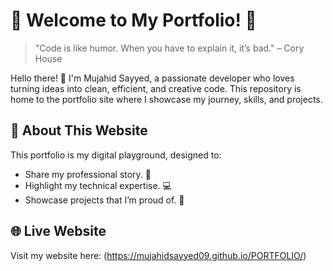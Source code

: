 
# 🌟 Welcome to My Portfolio! 🌟
>"Code is like humor. When you have to explain it, it’s bad." – Cory House

Hello there! 👋 I'm Mujahid Sayyed, a passionate developer who loves turning ideas into clean, efficient, and creative code. This repository is home to the portfolio site where I showcase my journey, skills, and projects.

## 🚀 About This Website
This portfolio is my digital playground, designed to:

- Share my professional story. 📝
- Highlight my technical expertise. 💻
- Showcase projects that I’m proud of. 🚀

## 🌐 Live Website

Visit my website here: (https://mujahidsayyed09.github.io/PORTFOLIO/)


